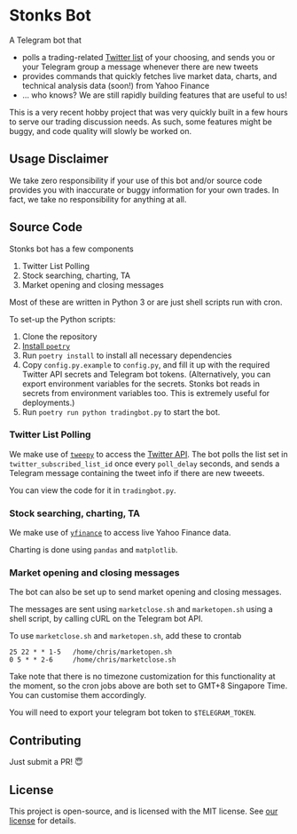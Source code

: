# Stonks Bot

A Telegram bot that

- polls a trading-related [Twitter list](https://help.twitter.com/en/using-twitter/twitter-lists) of your choosing, and sends you or your Telegram group a message whenever there are new tweets
- provides commands that quickly fetches live market data, charts, and technical analysis data (soon!) from Yahoo Finance
- ... who knows? We are still rapidly building features that are useful to us!

This is a very recent hobby project that was very quickly built in a few hours to serve our trading discussion needs. As such, some features might be buggy, and code quality will slowly be worked on.

## Usage Disclaimer

We take zero responsibility if your use of this bot and/or source code provides you with inaccurate or buggy information for your own trades. In fact, we take no responsibility for anything at all.

## Source Code

Stonks bot has a few components

1. Twitter List Polling
1. Stock searching, charting, TA
1. Market opening and closing messages

Most of these are written in Python 3 or are just shell scripts run with cron.

To set-up the Python scripts:

1. Clone the repository
1. [Install `poetry`](https://python-poetry.org/docs/#installation)
1. Run `poetry install` to install all necessary dependencies
1. Copy `config.py.example` to `config.py`, and fill it up with the required Twitter API secrets and Telegram bot tokens. (Alternatively, you can export environment variables for the secrets. Stonks bot reads in secrets from environment variables too. This is extremely useful for deployments.)
1. Run `poetry run python tradingbot.py` to start the bot.

### Twitter List Polling

We make use of [`tweepy`](https://github.com/tweepy/tweepy) to access the [Twitter API](https://developer.twitter.com/en/docs). The bot polls the list set in `twitter_subscribed_list_id` once every `poll_delay` seconds, and sends a Telegram message containing the tweet info if there are new tweeets.

You can view the code for it in `tradingbot.py`.

### Stock searching, charting, TA

We make use of [`yfinance`](https://github.com/ranaroussi/yfinance) to access live Yahoo Finance data.

Charting is done using `pandas` and `matplotlib`.

### Market opening and closing messages

The bot can also be set up to send market opening and closing messages.

The messages are sent using `marketclose.sh` and `marketopen.sh` using a shell script, by calling cURL on the Telegram bot API.

To use `marketclose.sh` and `marketopen.sh`, add these to crontab

```
25 22 * * 1-5   /home/chris/marketopen.sh
0 5 * * 2-6     /home/chris/marketclose.sh
```

Take note that there is no timezone customization for this functionality at the moment, so the cron jobs above are both set to GMT+8 Singapore Time. You can customise them accordingly.

You will need to export your telegram bot token to `$TELEGRAM_TOKEN`.

## Contributing

Just submit a PR! 😇

## License

This project is open-source, and is licensed with the MIT license. See [our license](blob/master/LICENSE) for details.
